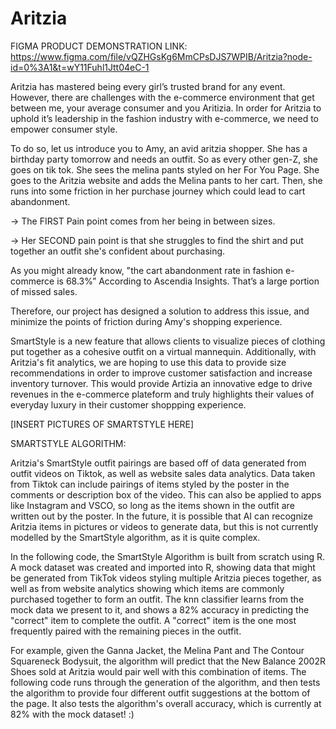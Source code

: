 # Aritzia

FIGMA PRODUCT DEMONSTRATION LINK: https://www.figma.com/file/vQZHGsKg6MmCPsDJS7WPIB/Aritzia?node-id=0%3A1&t=wY11Fuhl1Jtt04eC-1

Aritzia has mastered being every girl’s trusted brand for any event. However, there are challenges with the e-commerce environment that get between me, your average consumer and you Aritizia. In order for Aritzia to uphold it’s leadership in the fashion industry with e-commerce, we need to empower consumer style. 

To do so, let us introduce you to Amy, an avid aritzia shopper. She has a birthday party tomorrow and needs an outfit. So as every other gen-Z, she goes on tik tok. She sees the melina pants styled on her For You Page. She goes to the Aritzia website and adds the Melina pants to her cart. Then, she runs into some friction in her purchase journey which could lead to cart abandonment.

-> The FIRST Pain point comes from her being in between sizes. 

-> Her SECOND pain point is that she struggles to find the shirt and put together an outfit she's confident about purchasing.

As you might already know, "the cart abandonment rate in fashion e-commerce is 68.3%” According to Ascendia Insights.  That’s a large portion of missed sales.

Therefore, our project has designed a solution to address this issue, and minimize the points of friction during Amy's shopping experience.

SmartStyle is a new feature that allows clients to visualize pieces of clothing put together as a cohesive outfit on a virtual mannequin. Additionally, with Aritzia's fit analytics, we are hoping to use this data to provide size recommendations in order to improve customer satisfaction and increase inventory turnover. This would provide Artizia an innovative edge to drive revenues in the e-commerce plateform and truly highlights their values of everyday luxury in their customer shoppping experience.

[INSERT PICTURES OF SMARTSTYLE HERE]

SMARTSTYLE ALGORITHM:

Aritzia's SmartStyle outfit pairings are based off of data generated from outfit videos on Tiktok, as well as website sales data analytics. Data taken from Tiktok can include pairings of items styled by the poster in the comments or description box of the video. This can also be applied to apps like Instagram and VSCO, so long as the items shown in the outfit are written out by the poster. In the future, it is possible that AI can recognize Aritzia items in pictures or videos to generate data, but this is not currently modelled by the SmartStyle algorithm, as it is quite complex. 

In the following code, the SmartStyle Algorithm is built from scratch using R. A mock dataset was created and imported into R, showing data that might be generated from TikTok videos styling multiple Aritzia pieces together, as well as from website analytics showing which items are commonly purchased together to form an outfit. The knn classifier learns from the mock data we present to it, and shows a 82% accuracy in predicting the "correct" item to complete the outfit. A "correct" item is the one most frequently paired with the remaining pieces in the outfit. 

For example, given the Ganna Jacket, the Melina Pant and The Contour Squareneck Bodysuit, the algorithm will predict that the New Balance 2002R Shoes sold at Aritzia would pair well with this combination of items. The following code runs through the generation of the algorithm, and then tests the algorithm to provide four different outfit suggestions at the bottom of the page. It also tests the algorithm's overall accuracy, which is currently at 82% with the mock dataset! :)

